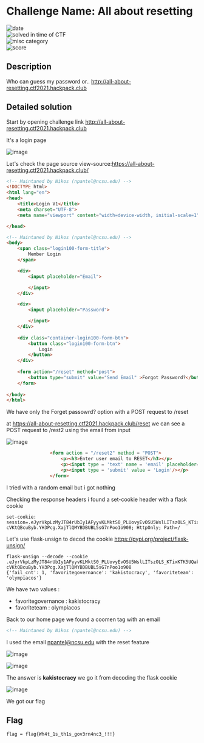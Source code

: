# Challenge Name: All about resetting




![date](https://img.shields.io/badge/date-17.04.2021-brightgreen.svg)  
![solved in time of CTF](https://img.shields.io/badge/solved-in%20time%20of%20CTF-brightgreen.svg)   
![misc category](https://img.shields.io/badge/category-Web-blueviolet.svg)   
![score](https://img.shields.io/badge/score-50-blue.svg)

## Description

Who can guess my password or.. http://all-about-resetting.ctf2021.hackpack.club

## Detailed solution

Start by opening challenge link http://all-about-resetting.ctf2021.hackpack.club 

It's a login page 

![image](https://user-images.githubusercontent.com/72421091/115284782-a7304400-a13c-11eb-94c1-6dfd9362beb5.png)

Let's check the page source view-source:https://all-about-resetting.ctf2021.hackpack.club/ 

```html
<!-- Maintaned by Nikos (npantel@ncsu.edu) -->
<!DOCTYPE html>
<html lang="en">
<head>
	<title>Login V1</title>
	<meta charset="UTF-8">
	<meta name="viewport" content="width=device-width, initial-scale=1">

</head>

<!-- Maintaned by Nikos (npantel@ncsu.edu) -->
<body>	
	<span class="login100-form-title">
		Member Login
	</span>

	<div>
		<input placeholder="Email">

		</input>
	</div>

	<div>
		<input placeholder="Password">

		</input>
	</div>
	
	<div class="container-login100-form-btn">
		<button class="login100-form-btn">
			Login
		</button>
	</div>
	
	<form action="/reset" method="post">
		<button type="submit" value="Send Email" >Forgot Password?</button>
	</form>
	
</body>
</html>
```

We have only the Forget passowrd? option with a POST request to /reset 

at https://all-about-resetting.ctf2021.hackpack.club/reset  we can see a POST request to /rest2 using the email from input 

![image](https://user-images.githubusercontent.com/72421091/115286194-50c40500-a13e-11eb-91b0-3ee93935fcc0.png) 

```html
				<form action = "/reset2" method = "POST">
					<p><h3>Enter user email to RESET</h3></p>
					<p><input type = 'text' name = 'email' placeholder="Email"/></p>
					<p><input type = 'submit' value = 'Login'/></p>
				</form>
```

I tried with a random email but i got nothing 

Checking the response headers i found a set-cookie header with a flask cookie

```
set-cookie: session=.eJyrVkpLzMyJT84rUbIy1AFyyvKLMktS0_PLUovyEvOSU5WslLITszOLS_KTixKTK5UQakpSE3OBsvk5lbkFmYnJ-cVKtQBcuByb.YH3Pcg.XajTlQMYBDBUBL5sG7nPoo1o908; HttpOnly; Path=/
```

Let's use flask-unsign to decod the cookie https://pypi.org/project/flask-unsign/  

```
flask-unsign --decode --cookie .eJyrVkpLzMyJT84rUbIy1AFyyvKLMktS0_PLUovyEvOSU5WslLITszOLS_KTixKTK5UQakpSE3OBsvk5lbkFmYnJ-cVKtQBcuByb.YH3Pcg.XajTlQMYBDBUBL5sG7nPoo1o908
{'fail_cnt': 1, 'favoritegovernance': 'kakistocracy', 'favoriteteam': 'olympiacos'}
```  

We have two values :
- favoritegovernance : kakistocracy
- favoriteteam : olympiacos

Back to our home page we found a coomen tag with an email 

```html
<!-- Maintaned by Nikos (npantel@ncsu.edu) -->
```

I used the email npantel@ncsu.edu with the reset feature 

![image](https://user-images.githubusercontent.com/72421091/115287964-64706b00-a140-11eb-88e0-711ea769f888.png)

![image](https://user-images.githubusercontent.com/72421091/115287994-6f2b0000-a140-11eb-9e91-aa9dcf908498.png) 

The answer is **kakistocracy** we go it from decoding the flask cookie  

![image](https://user-images.githubusercontent.com/72421091/115288093-91bd1900-a140-11eb-8a65-cb7292c89cfd.png) 

We got our flag 



## Flag

```
flag = flag{Wh4t_1s_th1s_gov3rn4nc3_!!!}
```





